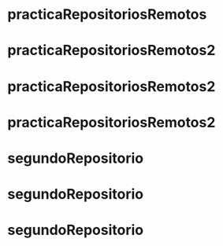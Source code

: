 # practicaRepositoriosRemotos
# practicaRepositoriosRemotos2
# practicaRepositoriosRemotos2
# practicaRepositoriosRemotos2
# segundoRepositorio
# segundoRepositorio
# segundoRepositorio
